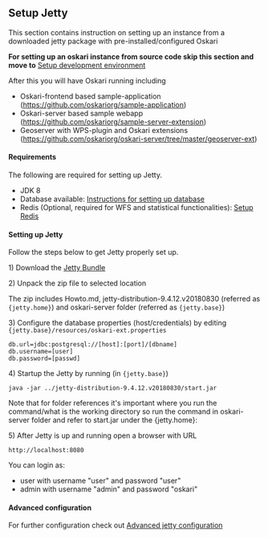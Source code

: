 ## Setup Jetty

This section contains instruction on setting up an instance from a downloaded jetty package with pre-installed/configured Oskari

**For setting up an oskari instance from source code skip this section and move to** <span><a data-internal-anchor="Setup Oskari development environment" href="Setup development environment.md">Setup development environment</a></span>

After this you will have Oskari running including

- Oskari-frontend based sample-application (https://github.com/oskariorg/sample-application)
- Oskari-server based sample webapp (https://github.com/oskariorg/sample-server-extension)
- Geoserver with WPS-plugin and Oskari extensions (https://github.com/oskariorg/oskari-server/tree/master/geoserver-ext)

#### Requirements

The following are required for setting up Jetty.

- JDK 8
- Database available: <a data-internal-anchor="Setup database" href="00020-SetupDatabase.md">Instructions for setting up database</a>
- Redis (Optional, required for WFS and statistical functionalities): [Setup Redis](/documentation/backend/setup-redis)

#### Setting up Jetty

Follow the steps below to get Jetty properly set up.

1\) Download the [Jetty Bundle](/download)

2\) Unpack the zip file to selected location

The zip includes Howto.md, jetty-distribution-9.4.12.v20180830 (referred as `{jetty.home}`) and oskari-server folder (referred as `{jetty.base}`)

3\) Configure the database properties (host/credentials) by editing `{jetty.base}/resources/oskari-ext.properties`

    db.url=jdbc:postgresql://[host]:[port]/[dbname]
    db.username=[user]
    db.password=[passwd]

4\) Startup the Jetty by running (in `{jetty.base}`)

    java -jar ../jetty-distribution-9.4.12.v20180830/start.jar

Note that for folder references it's important where you run the command/what is the working directory so run the command in oskari-server folder and refer to start.jar under the {jetty.home}:

5\) After Jetty is up and running open a browser with URL

    http://localhost:8080


You can login as:
- user with username "user" and password "user"
- admin with username "admin" and password "oskari"

#### Advanced configuration

For further configuration check out <a data-internal-anchor="Advanced Jetty configuration" href="00071-AdvancedJettyConfiguration.md">Advanced jetty configuration</a>
